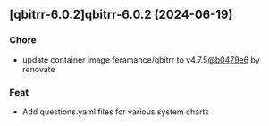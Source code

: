 

## [qbitrr-6.0.2]qbitrr-6.0.2 (2024-06-19)

### Chore



- update container image feramance/qbitrr to v4.7.5[@b0479e6](https://github.com/b0479e6) by renovate

### Feat



- Add questions.yaml files for various system charts